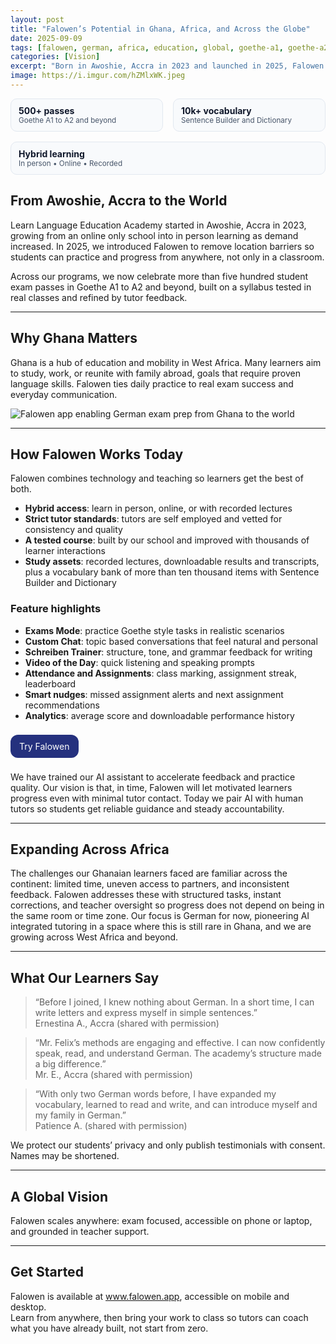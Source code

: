```yaml
---
layout: post
title: "Falowen’s Potential in Ghana, Africa, and Across the Globe"
date: 2025-09-09
tags: [falowen, german, africa, education, global, goethe-a1, goethe-a2]
categories: [Vision]
excerpt: "Born in Awoshie, Accra in 2023 and launched in 2025, Falowen builds on 500+ student exam passes with a hybrid model, AI support, and a course tested in real classrooms so anyone can learn from anywhere."
image: https://i.imgur.com/hZMlxWK.jpeg
---
```


<style>
.stats{ display:flex; gap:16px; flex-wrap:wrap; margin:12px 0 8px; }
.stat-card{
  flex:1; min-width:180px; padding:10px 12px;
  border:1px solid #e2e8f0; border-radius:10px; background:#f8fafc;
}
.stat-card strong{color:#0f172a}
.stat-card small{color:#475569}
.btn{
  display:inline-block; background:#25317e; color:#fff; text-decoration:none;
  padding:10px 14px; border-radius:12px; margin:8px 0;
}
</style>

<div class="stats">
  <div class="stat-card">
    <strong>500+ passes</strong><br><small>Goethe A1 to A2 and beyond</small>
  </div>
  <div class="stat-card">
    <strong>10k+ vocabulary</strong><br><small>Sentence Builder and Dictionary</small>
  </div>
  <div class="stat-card">
    <strong>Hybrid learning</strong><br><small>In person • Online • Recorded</small>
  </div>
</div>

## From Awoshie, Accra to the World

Learn Language Education Academy started in Awoshie, Accra in 2023, growing from an online only school into in person learning as demand increased. In 2025, we introduced Falowen to remove location barriers so students can practice and progress from anywhere, not only in a classroom.

Across our programs, we now celebrate more than five hundred student exam passes in Goethe A1 to A2 and beyond, built on a syllabus tested in real classes and refined by tutor feedback.

<hr/>

## Why Ghana Matters

Ghana is a hub of education and mobility in West Africa. Many learners aim to study, work, or reunite with family abroad, goals that require proven language skills. Falowen ties daily practice to real exam success and everyday communication.

<!-- MIDDLE IMAGE -->
<img src="https://i.imgur.com/7uJRrbr.png" alt="Falowen app enabling German exam prep from Ghana to the world" class="post-img">

<hr/>

## How Falowen Works Today

Falowen combines technology and teaching so learners get the best of both.

<ul>
  <li><strong>Hybrid access</strong>: learn in person, online, or with recorded lectures</li>
  <li><strong>Strict tutor standards</strong>: tutors are self employed and vetted for consistency and quality</li>
  <li><strong>A tested course</strong>: built by our school and improved with thousands of learner interactions</li>
  <li><strong>Study assets</strong>: recorded lectures, downloadable results and transcripts, plus a vocabulary bank of more than ten thousand items with Sentence Builder and Dictionary</li>
</ul>

### Feature highlights
<ul>
  <li><strong>Exams Mode</strong>: practice Goethe style tasks in realistic scenarios</li>
  <li><strong>Custom Chat</strong>: topic based conversations that feel natural and personal</li>
  <li><strong>Schreiben Trainer</strong>: structure, tone, and grammar feedback for writing</li>
  <li><strong>Video of the Day</strong>: quick listening and speaking prompts</li>
  <li><strong>Attendance and Assignments</strong>: class marking, assignment streak, leaderboard</li>
  <li><strong>Smart nudges</strong>: missed assignment alerts and next assignment recommendations</li>
  <li><strong>Analytics</strong>: average score and downloadable performance history</li>
</ul>

<a class="btn" href="https://falowen.app" target="_blank" rel="noopener">Try Falowen</a>

We have trained our AI assistant to accelerate feedback and practice quality. Our vision is that, in time, Falowen will let motivated learners progress even with minimal tutor contact. Today we pair AI with human tutors so students get reliable guidance and steady accountability.

<hr/>

## Expanding Across Africa

The challenges our Ghanaian learners faced are familiar across the continent: limited time, uneven access to partners, and inconsistent feedback. Falowen addresses these with structured tasks, instant corrections, and teacher oversight so progress does not depend on being in the same room or time zone. Our focus is German for now, pioneering AI integrated tutoring in a space where this is still rare in Ghana, and we are growing across West Africa and beyond.

<hr/>

## What Our Learners Say

> “Before I joined, I knew nothing about German. In a short time, I can write letters and express myself in simple sentences.”  
> Ernestina A., Accra (shared with permission)

> “Mr. Felix’s methods are engaging and effective. I can now confidently speak, read, and understand German. The academy’s structure made a big difference.”  
> Mr. E., Accra (shared with permission)

> “With only two German words before, I have expanded my vocabulary, learned to read and write, and can introduce myself and my family in German.”  
> Patience A. (shared with permission)

We protect our students’ privacy and only publish testimonials with consent. Names may be shortened.

<hr/>

## A Global Vision

Falowen scales anywhere: exam focused, accessible on phone or laptop, and grounded in teacher support.

<hr/>

## Get Started

Falowen is available at www.falowen.app, accessible on mobile and desktop.  
Learn from anywhere, then bring your work to class so tutors can coach what you have already built, not start from zero.
